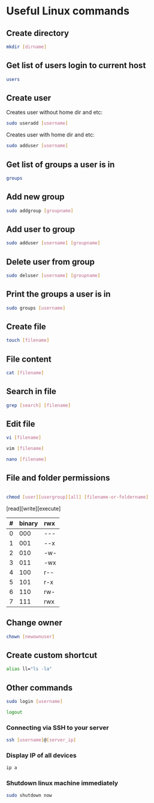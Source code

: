 # Useful Linux commands

## Create directory

```bash
mkdir [dirname]
```

## Get list of users login to current host

```bash
users
```

## Create user

Creates user without home dir and etc:
```bash
sudo useradd [username]
```

Creates user with home dir and etc:
```bash
sudo adduser [username]
```

## Get list of groups a user is in
```bash
groups
```

## Add new group

```bash
sudo addgroup [groupname]
```

## Add user to group

```bash
sudo adduser [username] [groupname]
```

## Delete user from group

```bash
sudo deluser [username] [groupname]
```

## Print the groups a user is in


```bash
sudo groups [username]
```

## Create file

```bash
touch [filename]
```

## File content

```bash
cat [filename]
```

## Search in file 
```bash
grep [search] [filename]
```

## Edit file
```bash
vi [filename]
```

```bash
vim [filename]
```

```bash
nano [filename]
```

## File and folder permissions

```bash

chmod [user][usergroup][all] [filename-or-foldername]

```
[read][write][execute]

|#  | binary | rwx|
|:--|:---    |:---|
|0  |000     |--- |
|1  |001     |--x |
|2  |010     |-w- |
|3  |011     |-wx |
|4  |100     |r-- |
|5  |101     |r-x |
|6  |110     |rw- |
|7  |111     |rwx |

## Change owner

```bash
chown [newownuser]
```

## Create custom shortcut

```bash
alias ll="ls -la"
```

## Other commands

```bash
sudo login [username]
```

```bash
logout
```

### Connecting via SSH to your server

```bash
ssh [username]@[server_ip]
```

### Display IP of all devices

```bash
ip a
```

### Shutdown linux machine immediately

```bash
sudo shutdown now
```
